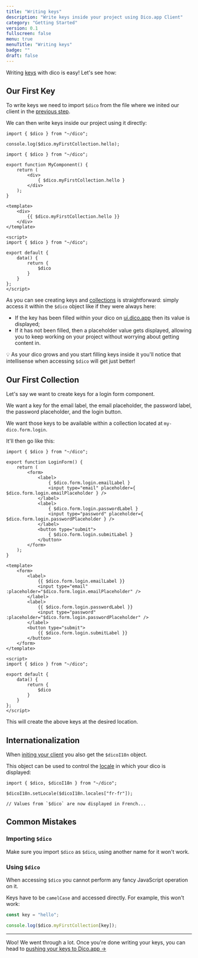 ```yaml
---
title: "Writing keys"
description: "Write keys inside your project using Dico.app Client"
category: "Getting Started"
version: 0.1
fullscreen: false
menu: true
menuTitle: "Writing keys"
badge: ""
draft: false
---
```


Writing [keys](http://localhost:4000/references/glossary#key) with dico is easy! Let's see how:

## Our First Key

To write keys we need to import `$dico` from the file where we inited our client in the [previous step](/installing-the-client#initing-the-client).

We can then write keys inside our project using it directly:

<d-code-group>
  <d-code-block label=".js, .ts" active>

```javascript[src/**/*.(js|ts)]
import { $dico } from "~/dico";

console.log($dico.myFirstCollection.hello);
```

  </d-code-block>
  <d-code-block label=".jsx, .tsx">

```javascript[src/**/*.(jsx|tsx)]
import { $dico } from "~/dico";

export function MyComponent() {
	return (
		<div>
			{ $dico.myFirstCollection.hello }
		</div>
	);
}
```

  </d-code-block>
	<d-code-block label=".vue">

```html[src/**/*.vue]
<template>
	<div>
		{{ $dico.myFirstCollection.hello }}
	</div>
</template>

<script>
import { $dico } from "~/dico";

export default {
	data() {
		return {
			$dico
		}
	}
};
</script>
```

  </d-code-block>
</d-code-group>

As you can see creating keys and [collections](http://localhost:4000/references/glossary#collection) is straightforward: simply access it within the `$dico` object like if they were always here:

- If the key has been filled within your dico on [ui.dico.app](https://ui.dico.app) then its value is displayed;
- If it has not been filled, then a placeholder value gets displayed, allowing you to keep working on your project without worrying about getting content in.

<d-alert type="info">

💡 As your dico grows and you start filling keys inside it you'll notice that intellisense when accessing `$dico` will get just better!

</d-alert>

## Our First Collection

Let's say we want to create keys for a login form component.

We want a key for the email label, the email placeholder, the password label, the password placeholder, and the login button.

We want those keys to be available within a collection located at `my-dico.form.login`.

It'll then go like this:

<d-code-group>
  <d-code-block label=".jsx, .tsx">

```javascript[src/components/LoginForm.(jsx|tsx)]
import { $dico } from "~/dico";

export function LoginForm() {
	return (
		<form>
			<label>
				{ $dico.form.login.emailLabel }
				<input type="email" placeholder={ $dico.form.login.emailPlaceholder } />
			</label>
			<label>
				{ $dico.form.login.passwordLabel }
				<input type="password" placeholder={ $dico.form.login.passwordPlaceholder } />
			</label>
			<button type="submit">
				{ $dico.form.login.submitLabel }
			</button>
		</form>
	);
}
```

  </d-code-block>
	<d-code-block label=".vue">

```html[src/components/LoginForm.vue]
<template>
	<form>
		<label>
			{{ $dico.form.login.emailLabel }}
			<input type="email" :placeholder="$dico.form.login.emailPlaceholder" />
		</label>
		<label>
			{{ $dico.form.login.passwordLabel }}
			<input type="password" :placeholder="$dico.form.login.passwordPlaceholder" />
		</label>
		<button type="submit">
			{{ $dico.form.login.submitLabel }}
		</button>
	</form>
</template>

<script>
import { $dico } from "~/dico";

export default {
	data() {
		return {
			$dico
		}
	}
};
</script>
```

  </d-code-block>
</d-code-group>

This will create the above keys at the desired location.

## Internationalization

When [initing your client](/installing-the-client#initing-the-client) you also get the `$dicoI18n` object.

This object can be used to control the [locale](/glossary#locales) in which your dico is displayed:

```javascript[src/**/*.(js|ts|jsx|tsx|vue)]
import { $dico, $dicoI18n } from "~/dico";

$dicoI18n.setLocale($dicoI18n.locales["fr-fr"]);

// Values from `$dico` are now displayed in French...
```

## Common Mistakes

### Importing `$dico`

Make sure you import `$dico` as `$dico`, using another name for it won't work.

### Using `$dico`

When accessing `$dico` you cannot perform any fancy JavaScript operation on it.

Keys have to be `camelCase` and accessed directly. For example, this won't work:

```javascript
const key = "hello";

console.log($dico.myFirstCollection[key]);
```

---

Woo! We went through a lot. Once you're done writing your keys, you can head to [pushing your keys to Dico.app ->](/build-and-push-keys)
